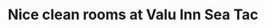 ---
title: "Nice clean rooms at Valu Inn Sea Tac"
layout: picture
picture: "/assets/posts/2018/2018-02-03-nice-clean-rooms-at-valu-inn-sea-tac/20180203_081306321_iOS.jpg"
tags:
  - Looking Up
  - SeaTac
---